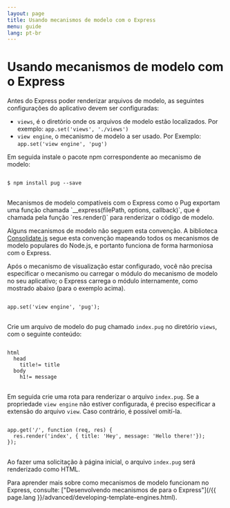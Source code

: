 ```yaml
---
layout: page
title: Usando mecanismos de modelo com o Express
menu: guide
lang: pt-br
---
```


# Usando mecanismos de modelo com o Express

Antes do Express poder renderizar arquivos de modelo, as
seguintes configurações do aplicativo devem ser configuradas:

* `views`, é o diretório onde os arquivos de
modelo estão localizados. Por exemplo: `app.set('views',
'./views')`
* `view engine`, o mecanismo de modelo a ser
usado. Por Exemplo: `app.set('view engine', 'pug')`

Em seguida instale o pacote npm correspondente ao mecanismo de modelo:

<pre>
<code class="language-sh" translate="no">
$ npm install pug --save
</code>
</pre>

<div class="doc-box doc-notice" markdown="1">
Mecanismos de modelo compatíveis com o Express como o Pug exportam
uma função chamada `__express(filePath, options,
callback)`, que é chamada pela função
`res.render()` para renderizar o código de modelo.

Alguns mecanismos de modelo não seguem esta convenção. A
biblioteca [Consolidate.js](https://www.npmjs.org/package/consolidate)
segue esta convenção mapeando todos os mecanismos de modelo populares
do Node.js, e portanto funciona de forma harmoniosa com o Express.
</div>

Após o mecanismo de visualização estar configurado, você não
precisa especificar o mecanismo ou carregar o módulo do mecanismo de
modelo no seu aplicativo; o Express carrega o módulo internamente,
como mostrado abaixo (para o exemplo acima).

<pre>
<code class="language-javascript" translate="no">
app.set('view engine', 'pug');
</code>
</pre>

Crie um arquivo de modelo do pug
chamado `index.pug` no diretório
`views`, com o seguinte conteúdo:

<pre>
<code class="language-javascript" translate="no">
html
  head
    title!= title
  body
    h1!= message
</code>
</pre>

Em seguida crie uma rota para renderizar o arquivo
`index.pug`. Se a propriedade `view
engine` não estiver configurada, é preciso especificar a
extensão do arquivo `view`. Caso contrário, é
possível omití-la.

<pre>
<code class="language-javascript" translate="no">
app.get('/', function (req, res) {
  res.render('index', { title: 'Hey', message: 'Hello there!'});
});
</code>
</pre>

Ao fazer uma solicitação à página inicial, o arquivo `index.pug` será renderizado como HTML.

Para aprender mais sobre como mecanismos de modelo funcionam no
Express, consulte: ["Desenvolvendo mecanismos de para o Express"](/{{ page.lang }}/advanced/developing-template-engines.html).

